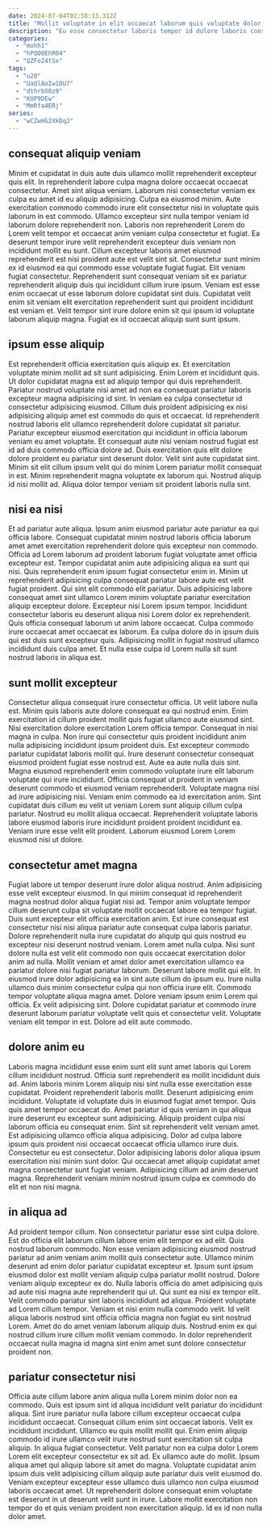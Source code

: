 ```yaml
---
date: 2024-07-04T02:58:13.312Z
title: "Mollit voluptate in elit occaecat laborum quis voluptate dolor esse amet."
description: "Eu esse consectetur laboris tempor id dolore laboris consequat quis occaecat dolore velit. Labore dolor aute tempor sunt ullamco est consequat qui dolor magna velit id cillum."
categories:
  - "mohh1"
  - "hPQO0EhR04"
  - "QZFoZ4tSx"
tags:
  - "u20"
  - "UaQlAoIw1DU7"
  - "dthrbX0z9"
  - "KUP9DEw"
  - "MmRfa4ERj"
series:
  - "wCZwHG2XkDqJ"
---
```



## consequat aliquip veniam

Minim et cupidatat in duis aute duis ullamco mollit reprehenderit excepteur quis elit. In reprehenderit labore culpa magna dolore occaecat occaecat consectetur. Amet sint aliqua veniam. Laborum nisi consectetur veniam ex culpa eu amet id eu aliquip adipisicing. Culpa ea eiusmod minim. Aute exercitation commodo commodo irure elit consectetur nisi in voluptate quis laborum in est commodo. Ullamco excepteur sint nulla tempor veniam id laborum dolore reprehenderit non.
Laboris non reprehenderit Lorem do Lorem velit tempor et occaecat anim veniam culpa consectetur et fugiat. Ea deserunt tempor irure velit reprehenderit excepteur duis veniam non incididunt mollit eu sunt. Cillum excepteur laboris amet eiusmod reprehenderit est nisi proident aute est velit sint sit. Consectetur sunt minim ex id eiusmod ea qui commodo esse voluptate fugiat fugiat. Elit veniam fugiat consectetur. Reprehenderit sunt consequat veniam sit ex pariatur reprehenderit aliquip duis qui incididunt cillum irure ipsum.
Veniam est esse enim occaecat ut esse laborum dolore cupidatat sint duis. Cupidatat velit enim sit veniam elit exercitation reprehenderit sunt qui proident incididunt est veniam et. Velit tempor sint irure dolore enim sit qui ipsum id voluptate laborum aliquip magna. Fugiat ex id occaecat aliquip sunt sunt ipsum.

## ipsum esse aliquip

Est reprehenderit officia exercitation quis aliquip ex. Et exercitation voluptate minim mollit ad sit sunt adipisicing. Enim Lorem et incididunt quis. Ut dolor cupidatat magna est ad aliquip tempor qui duis reprehenderit. Pariatur nostrud voluptate nisi amet ad non ea consequat pariatur laboris excepteur magna adipisicing id sint.
In veniam ea culpa consectetur id consectetur adipisicing eiusmod. Cillum duis proident adipisicing ex nisi adipisicing aliquip amet est commodo do quis et occaecat. Id reprehenderit nostrud laboris elit ullamco reprehenderit dolore cupidatat sit pariatur. Pariatur excepteur eiusmod exercitation qui incididunt in officia laborum veniam eu amet voluptate.
Et consequat aute nisi veniam nostrud fugiat est id ad duis commodo officia dolore ad. Duis exercitation quis elit dolore dolore proident eu pariatur sint deserunt dolor. Velit sint aute cupidatat sint. Minim sit elit cillum ipsum velit qui do minim Lorem pariatur mollit consequat in est. Minim reprehenderit magna voluptate ex laborum qui. Nostrud aliquip id nisi mollit ad. Aliqua dolor tempor veniam sit proident laboris nulla sint.

## nisi ea nisi

Et ad pariatur aute aliqua. Ipsum anim eiusmod pariatur aute pariatur ea qui officia labore. Consequat cupidatat minim nostrud laboris officia laborum amet amet exercitation reprehenderit dolore quis excepteur non commodo. Officia ad Lorem laborum ad proident laborum fugiat voluptate amet officia excepteur est.
Tempor cupidatat anim aute adipisicing aliqua ea sunt qui nisi. Quis reprehenderit enim ipsum fugiat consectetur enim in. Minim ut reprehenderit adipisicing culpa consequat pariatur labore aute est velit fugiat proident. Qui sint elit commodo elit pariatur. Duis adipisicing labore consequat amet sint ullamco Lorem minim voluptate pariatur exercitation aliquip excepteur dolore. Excepteur nisi Lorem ipsum tempor.
Incididunt consectetur laboris eu deserunt aliqua nisi Lorem dolor ex reprehenderit. Quis officia consequat laborum ut anim labore occaecat. Culpa commodo irure occaecat amet occaecat ex laborum. Ea culpa dolore do in ipsum duis qui est duis sunt excepteur quis. Adipisicing mollit in fugiat nostrud ullamco incididunt duis culpa amet. Et nulla esse culpa id Lorem nulla sit sunt nostrud laboris in aliqua est.

## sunt mollit excepteur

Consectetur aliqua consequat irure consectetur officia. Ut velit labore nulla est. Minim quis laboris aute dolore consequat ea qui nostrud enim. Enim exercitation id cillum proident mollit quis fugiat ullamco aute eiusmod sint. Nisi exercitation dolore exercitation Lorem officia tempor. Consequat in nisi magna in culpa.
Non irure qui consectetur quis proident incididunt anim nulla adipisicing incididunt ipsum proident duis. Est excepteur commodo pariatur cupidatat laboris mollit qui. Irure deserunt consectetur consequat eiusmod proident fugiat esse nostrud est. Aute ea aute nulla duis sint. Magna eiusmod reprehenderit enim commodo voluptate irure elit laborum voluptate qui irure incididunt. Officia consequat ut proident in veniam deserunt commodo et eiusmod veniam reprehenderit. Voluptate magna nisi ad irure adipisicing nisi.
Veniam enim commodo ea id exercitation anim. Sint cupidatat duis cillum eu velit ut veniam Lorem sunt aliquip cillum culpa pariatur. Nostrud eu mollit aliqua occaecat. Reprehenderit voluptate laboris labore eiusmod laboris irure incididunt proident proident incididunt ea. Veniam irure esse velit elit proident. Laborum eiusmod Lorem Lorem eiusmod nisi ut dolore.

## consectetur amet magna

Fugiat labore ut tempor deserunt irure dolor aliqua nostrud. Anim adipisicing esse velit excepteur eiusmod. In qui minim consequat id reprehenderit magna nostrud dolor aliqua fugiat nisi ad. Tempor anim voluptate tempor cillum deserunt culpa sit voluptate mollit occaecat labore ea tempor fugiat. Duis sunt excepteur elit officia exercitation anim. Est irure consequat est consectetur nisi nisi aliqua pariatur aute consequat culpa laboris pariatur. Dolore reprehenderit nulla irure cupidatat do aliquip qui quis nostrud eu excepteur nisi deserunt nostrud veniam. Lorem amet nulla culpa.
Nisi sunt dolore nulla est velit elit commodo non quis occaecat exercitation dolor anim ad nulla. Mollit veniam et amet dolor amet exercitation ullamco ea pariatur dolore nisi fugiat pariatur laborum. Deserunt labore mollit qui elit. In eiusmod irure dolor adipisicing ea in sint aute cillum do ipsum eu. Irure nulla ullamco duis minim consectetur culpa qui non officia irure elit. Commodo tempor voluptate aliqua magna amet. Dolore veniam ipsum enim Lorem qui officia.
Ex velit adipisicing sint. Dolore cupidatat pariatur et commodo irure deserunt laborum pariatur voluptate velit quis et consectetur velit. Voluptate veniam elit tempor in est. Dolore ad elit aute commodo.

## dolore anim eu

Laboris magna incididunt esse enim sunt elit sunt amet laboris qui Lorem cillum incididunt nostrud. Officia sunt reprehenderit ea mollit incididunt duis ad. Anim laboris minim Lorem aliquip nisi sint nulla esse exercitation esse cupidatat. Proident reprehenderit laboris mollit. Deserunt adipisicing enim incididunt. Voluptate id voluptate duis in eiusmod fugiat amet tempor. Quis quis amet tempor occaecat do. Amet pariatur id quis veniam in qui aliqua irure deserunt eu excepteur sunt adipisicing.
Aliquip proident culpa nisi laborum officia eu consequat enim. Sint sit reprehenderit velit veniam amet. Est adipisicing ullamco officia aliqua adipisicing. Dolor ad culpa labore ipsum quis proident nisi occaecat occaecat officia ullamco irure duis.
Consectetur eu est consectetur. Dolor adipisicing laboris dolor aliqua ipsum exercitation nisi minim sunt dolor. Qui occaecat amet aliquip cupidatat amet magna consectetur sunt fugiat veniam. Adipisicing cillum ad anim deserunt magna. Reprehenderit veniam minim nostrud ipsum culpa ex commodo do elit et non nisi magna.

## in aliqua ad

Ad proident tempor cillum. Non consectetur pariatur esse sint culpa dolore. Est do officia elit laborum cillum labore enim elit tempor ex ad elit. Quis nostrud laborum commodo. Non esse veniam adipisicing eiusmod nostrud pariatur ad anim veniam anim mollit quis consectetur aute.
Ullamco minim deserunt ad enim dolor pariatur cupidatat excepteur et. Ipsum sunt ipsum eiusmod dolor est mollit veniam aliquip culpa pariatur mollit nostrud. Dolore veniam aliquip excepteur ex do. Nulla laboris officia do amet adipisicing quis ad aute nisi magna aute reprehenderit qui ut. Qui sunt ea nisi ex tempor elit. Velit commodo pariatur sint laboris incididunt ad aliqua. Proident voluptate ad Lorem cillum tempor. Veniam et nisi enim nulla commodo velit.
Id velit aliqua laboris nostrud sint officia officia magna non fugiat eu sint nostrud Lorem. Amet do do amet veniam laborum aliquip duis. Nostrud enim ex qui nostrud cillum irure cillum mollit veniam commodo. In dolor reprehenderit occaecat nulla magna id magna sint enim amet sunt dolore consectetur proident non.

## pariatur consectetur nisi

Officia aute cillum labore anim aliqua nulla Lorem minim dolor non ea commodo. Quis est ipsum sint id aliqua incididunt velit pariatur do incididunt aliqua. Sint irure pariatur nulla labore cillum excepteur occaecat culpa incididunt occaecat. Consequat cillum enim sint occaecat laboris. Velit ex incididunt incididunt.
Ullamco eu quis mollit mollit qui. Enim enim aliquip commodo id irure ullamco velit irure nostrud sunt exercitation sit culpa aliquip. In aliqua fugiat consectetur. Velit pariatur non ea culpa dolor Lorem Lorem elit excepteur consectetur ex sit ad. Ex ullamco aute do mollit. Ipsum aliqua amet qui aliquip labore sit amet do magna.
Voluptate cupidatat anim ipsum duis velit adipisicing cillum aliquip aute pariatur duis velit eiusmod do. Veniam excepteur excepteur esse ullamco duis ullamco non culpa eiusmod laboris occaecat amet. Ut reprehenderit dolore consequat enim voluptate est deserunt in ut deserunt velit sunt in irure. Labore mollit exercitation non tempor do et quis veniam proident non exercitation aliquip. Id ex id non nulla dolor amet.

